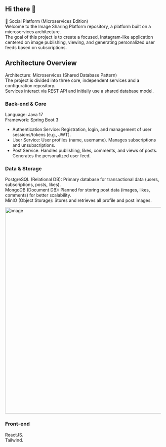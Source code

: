 

## Hi there 👋
🚀 Social Platform (Microservices Edition) <br>
Welcome to the Image Sharing Platform repository, a platform built on a microservices architecture. <br>
The goal of this project is to create a focused, Instagram-like application centered on image publishing, viewing, and generating personalized user feeds based on subscriptions.

## Architecture Overview
Architecture: Microservices (Shared Database Pattern) <br>
The project is divided into three core, independent services and a configuration repository. <br>
Services interact via REST API and initially use a shared database model. <br>

### Back-end & Core
Language: Java 17 <br>
Framework: Spring Boot 3
- Authentication Service:
Registration, login, and management of user sessions/tokens (e.g., JWT).
- User Service:
User profiles (name, username). Manages subscriptions and unsubscriptions.
- Post Service:
Handles publishing, likes, comments, and views of posts. Generates the personalized user feed.

### Data & Storage
PostgreSQL (Relational DB): Primary database for transactional data (users, subscriptions, posts, likes). <br>
MongoDB (Document DB): Planned for storing post data (images, likes, comments) for better scalability. <br>
MinIO (Object Storage): Stores and retrieves all profile and post images. <br>

<img width="1428" height="665" alt="image" src="https://github.com/user-attachments/assets/958b7251-55c6-4a5f-a35a-6a921f94d3fe" />

### Front-end
ReactJS. <br>
Tailwind.
